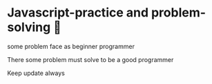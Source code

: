 <h1> Javascript-practice and problem-solving 👋</h1>
<p> some problem face as beginner programmer </p>
<p>There some problem must solve to be a good programmer</p>
<p> Keep update always </p>
